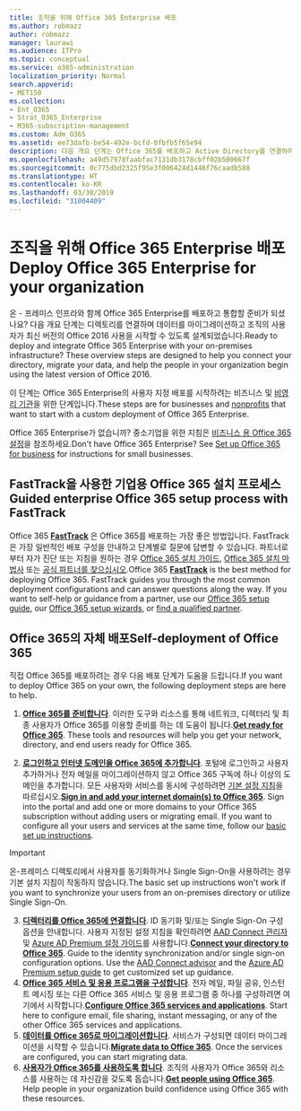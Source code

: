 ```yaml
---
title: 조직을 위해 Office 365 Enterprise 배포
ms.author: robmazz
author: robmazz
manager: laurawi
ms.audience: ITPro
ms.topic: conceptual
ms.service: o365-administration
localization_priority: Normal
search.appverid:
- MET150
ms.collection:
- Ent_O365
- Strat_O365_Enterprise
- M365-subscription-management
ms.custom: Adm_O365
ms.assetid: ee73dafb-be54-492e-bcfd-0fbfb5f65e94
description: 다음 개요 단계는 Office 365를 배포하고 Active Directory를 연결하며 데이터를 마이그레이션하고 조직의 사용자가 최신 버전의 Office 2016 사용을 시작할 수 있도록 설계되었습니다.
ms.openlocfilehash: a49d57978faabfac7131db3178cbff02b500667f
ms.sourcegitcommit: 0c775dbd2325f95e3f006424d1446f76caadb588
ms.translationtype: HT
ms.contentlocale: ko-KR
ms.lasthandoff: 03/30/2019
ms.locfileid: "31004409"
---
```

# <a name="deploy-office-365-enterprise-for-your-organization"></a><span data-ttu-id="b3887-103">조직을 위해 Office 365 Enterprise 배포</span><span class="sxs-lookup"><span data-stu-id="b3887-103">Deploy Office 365 Enterprise for your organization</span></span>
<span data-ttu-id="b3887-p101">온 - 프레미스 인프라와 함께 Office 365 Enterprise를 배포하고 통합할 준비가 되셨나요? 다음 개요 단계는 디렉토리를 연결하며 데이터를 마이그레이션하고 조직의 사용자가 최신 버전의 Office 2016 사용을 시작할 수 있도록 설계되었습니다.</span><span class="sxs-lookup"><span data-stu-id="b3887-p101">Ready to deploy and integrate Office 365 Enterprise with your on-premises infrastructure? These overview steps are designed to help you connect your directory, migrate your data, and help the people in your organization begin using the latest version of Office 2016.</span></span>
  
<span data-ttu-id="b3887-106">이 단계는 Office 365 Enterprise의 사용자 지정 배포를 시작하려는 비즈니스 및 [비영리 기관](https://go.microsoft.com/fwlink/?LinkId=627221)을 위한 단계입니다.</span><span class="sxs-lookup"><span data-stu-id="b3887-106">These steps are for businesses and [nonprofits](https://go.microsoft.com/fwlink/?LinkId=627221) that want to start with a custom deployment of Office 365 Enterprise.</span></span> 
  
<span data-ttu-id="b3887-p102">Office 365 Enterprise가 없습니까? 중소기업을 위한 지침은 [비즈니스 용 Office 365 설정](https://support.office.com/article/6a3a29a0-e616-4713-99d1-15eda62d04fa)을 참조하세요.</span><span class="sxs-lookup"><span data-stu-id="b3887-p102">Don't have Office 365 Enterprise? See [Set up Office 365 for business](https://support.office.com/article/6a3a29a0-e616-4713-99d1-15eda62d04fa) for instructions for small businesses.</span></span> 
  
## <a name="guided-enterprise-office-365-setup-process-with-fasttrack"></a><span data-ttu-id="b3887-109">FastTrack을 사용한 기업용 Office 365 설치 프로세스</span><span class="sxs-lookup"><span data-stu-id="b3887-109">Guided enterprise Office 365 setup process with FastTrack</span></span>
<span data-ttu-id="b3887-p103">Office 365 **[FastTrack](https://docs.microsoft.com/fasttrack)** 은 Office 365를 배포하는 가장 좋은 방법입니다. FastTrack은 가장 일반적인 배포 구성을 안내하고 단계별로 질문에 답변할 수 있습니다. 파트너로부터 자가 진단 또는 지침을 원하는 경우 [Office 365 설치 가이드](https://support.office.com/article/Set-up-Office-365-for-business-6a3a29a0-e616-4713-99d1-15eda62d04fa), [Office 365 설치 마법사](https://aka.ms/o365fasttrack) 또는 [공식 파트너를 찾으십시오](https://partnercenter.microsoft.com/ko-KR/pcv/search).</span><span class="sxs-lookup"><span data-stu-id="b3887-p103">Office 365 **[FastTrack](https://docs.microsoft.com/fasttrack)** is the best method for deploying Office 365. FastTrack guides you through the most common deployment configurations and can answer questions along the way. If you want to self-help or guidance from a partner, use our [Office 365 setup guide](https://support.office.com/article/Set-up-Office-365-for-business-6a3a29a0-e616-4713-99d1-15eda62d04fa), our [Office 365 setup wizards](https://aka.ms/o365fasttrack), or [find a qualified partner](https://partnercenter.microsoft.com/ko-KR/pcv/search).</span></span>

## <a name="self-deployment-of-office-365"></a><span data-ttu-id="b3887-113">Office 365의 자체 배포</span><span class="sxs-lookup"><span data-stu-id="b3887-113">Self-deployment of Office 365</span></span>
<span data-ttu-id="b3887-114">직접 Office 365를 배포하려는 경우 다음 배포 단계가 도움을 드립니다.</span><span class="sxs-lookup"><span data-stu-id="b3887-114">If you want to deploy Office 365 on your own, the following deployment steps are here to help.</span></span>

1. <span data-ttu-id="b3887-p104">**[Office 365를 준비합니다](get-your-organization-ready-for-office-365.md)**. 이러한 도구와 리소스를 통해 네트워크, 디렉터리 및 최종 사용자가 Office 365를 이용할 준비를 하는 데 도움이 됩니다.</span><span class="sxs-lookup"><span data-stu-id="b3887-p104">**[Get ready for Office 365](get-your-organization-ready-for-office-365.md)**. These tools and resources will help you get your network, directory, and end users ready for Office 365.</span></span>

2. <span data-ttu-id="b3887-p105">**[로그인하고 인터넷 도메인을 Office 365에 추가합니다](https://portal.office.com/Domains/AddDomainWizard.aspx?Scenario=AdvancedSetup)**. 포털에 로그인하고 사용자 추가하거나 전자 메일을 마이그레이션하지 않고 Office 365 구독에 하나 이상의 도메인을 추가합니다. 모든 사용자와 서비스를 동시에 구성하려면 [기본 설정 지침](https://support.office.com/article/Set-up-Office-365-for-business-6a3a29a0-e616-4713-99d1-15eda62d04fa)을 따르십시오.</span><span class="sxs-lookup"><span data-stu-id="b3887-p105">**[Sign in and add your internet domain(s) to Office 365](https://portal.office.com/Domains/AddDomainWizard.aspx?Scenario=AdvancedSetup)**. Sign into the portal and add one or more domains to your Office 365 subscription without adding users or migrating email. If you want to configure all your users and services at the same time, follow our [basic set up instructions](https://support.office.com/article/Set-up-Office-365-for-business-6a3a29a0-e616-4713-99d1-15eda62d04fa).</span></span>

>[!IMPORTANT] 
><span data-ttu-id="b3887-120">온-프레미스 디렉토리에서 사용자를 동기화하거나 Single Sign-On을 사용하려는 경우 기본 설치 지침이 작동하지 않습니다.</span><span class="sxs-lookup"><span data-stu-id="b3887-120">The basic set up instructions won't work if you want to synchronize your users from an on-premises directory or utilize Single Sign-On.</span></span>

3. <span data-ttu-id="b3887-p106">**[디렉터리를 Office 365에 연결합니다](https://support.office.com/article/Understanding-Office-365-Identity-and-Azure-Active-Directory-06a189e7-5ec6-4af2-94bf-a22ea225a7a9)**. ID 동기화 및/또는 Single Sign-On 구성 옵션을 안내합니다. 사용자 지정된 설정 지침을 확인하려면 [AAD Connect 관리자](https://aka.ms/aadconnectpwsync) 및 [Azure AD Premium 설정 가이드](https://aka.ms/aadpguidance)를 사용합니다.</span><span class="sxs-lookup"><span data-stu-id="b3887-p106">**[Connect your directory to Office 365](https://support.office.com/article/Understanding-Office-365-Identity-and-Azure-Active-Directory-06a189e7-5ec6-4af2-94bf-a22ea225a7a9)**. Guide to the identity synchronization and/or single sign-on configuration options. Use the [AAD Connect advisor](https://aka.ms/aadconnectpwsync) and the [Azure AD Premium setup guide](https://aka.ms/aadpguidance) to get customized set up guidance.</span></span>
4. <span data-ttu-id="b3887-p107">**[Office 365 서비스 및 응용 프로그램을 구성합니다](configure-services-and-applications.md)**. 전자 메일, 파일 공유, 인스턴트 메시징 또는 다른 Office 365 서비스 및 응용 프로그램 중 하나를 구성하려면 여기에서 시작합니다.</span><span class="sxs-lookup"><span data-stu-id="b3887-p107">**[Configure Office 365 services and applications](configure-services-and-applications.md)**. Start here to configure email, file sharing, instant messaging, or any of the other Office 365 services and applications.</span></span>
5. <span data-ttu-id="b3887-p108">**[데이터를 Office 365로 마이그레이션합니다](migrate-data-to-office-365.md)**. 서비스가 구성되면 데이터 마이그레이션을 시작할 수 있습니다.</span><span class="sxs-lookup"><span data-stu-id="b3887-p108">**[Migrate data to Office 365](migrate-data-to-office-365.md)**. Once the services are configured, you can start migrating data.</span></span>
6. <span data-ttu-id="b3887-p109">**[사용자가 Office 365를 사용하도록 합니다](https://support.office.com/article/Get-started-with-Office-365-for-business-d6466f0d-5d13-464a-adcb-00906ae87029)**. 조직의 사용자가 Office 365와 리소스를 사용하는 데 자신감을 갖도록 돕습니다.</span><span class="sxs-lookup"><span data-stu-id="b3887-p109">**[Get people using Office 365](https://support.office.com/article/Get-started-with-Office-365-for-business-d6466f0d-5d13-464a-adcb-00906ae87029)**. Help people in your organization build confidence using Office 365 with these resources.</span></span>